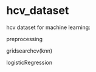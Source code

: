 # hcv_dataset
hcv dataset for machine learning:

preprocessing

gridsearchcv(knn)

logisticRegression
